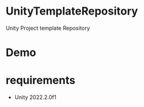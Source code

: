 # UnityTemplateRepository
Unity Project template Repository

# Demo

# requirements
* Unity 2022.2.0f1
